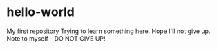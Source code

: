 # hello-world
My first repository
Trying to learn something here. Hope I'll not give up.
Note to myself - DO NOT GIVE UP!
